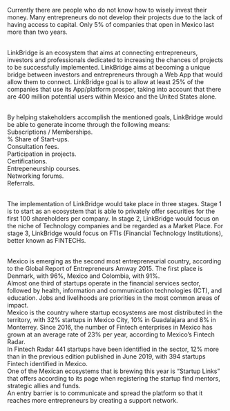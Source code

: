 Currently there are people who do not know how to wisely invest their money. Many entrepreneurs do not develop their projects due to the lack of having access to capital. Only 5% of companies that open in Mexico last more than two years.<br /> <br /> 

LinkBridge is an ecosystem that aims at connecting entrepreneurs, investors and professionals dedicated to increasing the chances of projects to be successfully implemented. LinkBridge aims at becoming a unique bridge between investors and entrepreneurs through a Web App that would allow them to connect. LinkBridge goal is to allow at least 25% of the companies that use its App/platform prosper, taking into account that there are 400 million potential users within Mexico and the United States alone. <br /> <br />

By helping stakeholders accomplish the mentioned goals, LinkBridge would be able to generate income through the following means: <br />
Subscriptions / Memberships. <br />
% Share of Start-ups. <br />
Consultation fees. <br />
Participation in projects. <br />
Certifications. <br />
Entrepeneurship courses. <br />
Networking forums. <br />
Referrals. <br /> <br />

The implementation of LinkBridge would take place in three stages. Stage 1 is to start as an ecosystem that is able to privately offer securities for the first 100 shareholders per company. In stage 2, LinkBridge would focus on the niche of Technology companies and be regarded as a Market Place. For stage 3, LinkBridge would focus on FTIs (Financial Technology Institutions), better known as FINTECHs. <br /> <br />

Mexico is emerging as the second most entrepreneurial country, according to the Global Report of Entrepreneurs Amway 2015. The first place is Denmark, with 96%, Mexico and Colombia, with 91%. <br />
Almost one third of startups operate in the financial services sector, followed by health, information and communication technologies (ICT), and education. Jobs and livelihoods are priorities in the most common areas of impact. <br />
Mexico is the country where startup ecosystems are most distributed in the territory, with 32% startups in Mexico City, 10% in Guadalajara and 8% in Monterrey.
Since 2016, the number of Fintech enterprises in Mexico has grown at an average rate of 23% per year, according to Mexico’s Fintech Radar. <br />
In Fintech Radar 441 startups have been identified in the sector, 12% more than in the previous edition published in June 2019, with 394 startups Fintech identified in Mexico. <br />
One of the Mexican ecosystems that is brewing this year is “Startup Links” that offers according to its page when registering the startup find mentors, strategic allies and funds. <br />
An entry barrier is to communicate and spread the platform so that it reaches more entrepreneurs by creating a support network. <br />
